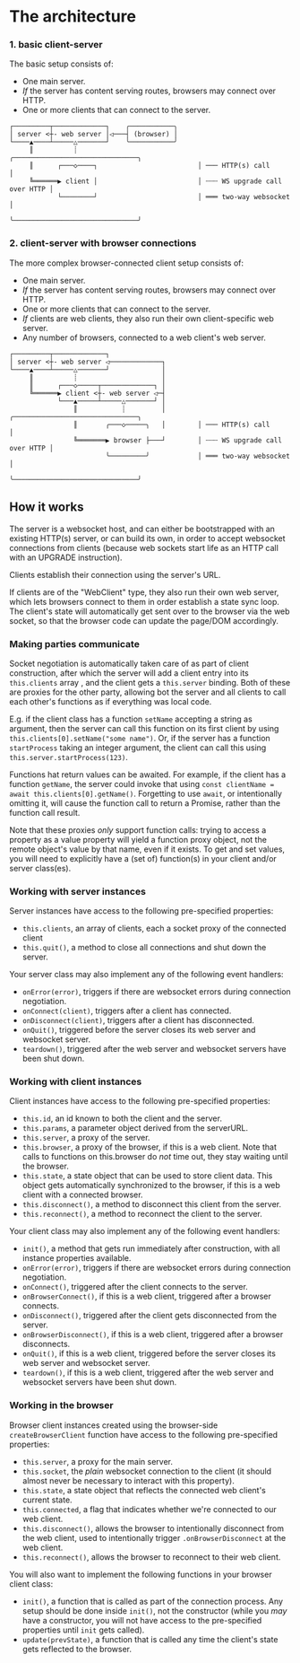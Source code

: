 # The architecture

### 1. basic client-server

The basic setup consists of:

- One main server.
- _If_ the server has content serving routes, browsers may connect over HTTP.
- One or more clients that can connect to the server.

```
┌─────────┬─────────────┐    ╭───────────╮
│ server <┼- web server │◁───┤ (browser) │
└────▲────┴─────△───────┘    ╰───────────╯
     ║          ┊                              ╭───────────────────────────────╮
     ║      ┌───◇────┐                         │ ─── HTTP(s) call              │
     ╚══════▶ client │                         │ ┄┄┄ WS upgrade call over HTTP │
            └────────┘                         │ ═══ two-way websocket         │
                                               ╰───────────────────────────────╯
```

### 2. client-server with browser connections

The more complex browser-connected client setup consists of:

- One main server.
- _If_ the server has content serving routes, browsers may connect over HTTP.
- One or more clients that can connect to the server.
- _If_ clients are web clients, they also run their own client-specific web server.
- Any number of browsers, connected to a web client's web server.

```
┌─────────┬─────────────┐
│ server <┼- web server ◁─────────────┐
└────▲────┴─────△───────┘             │
     ║          ┊                     │
     ║      ┌───◇─────┬─────────────┐ │
     ╚══════▶ client <┼- web server ◁─┤
            └───▲─────┴─────△───────┘ │
                ║           ┊         │        ╭───────────────────────────────╮
                ║       ╭───◇─────╮   │        │ ─── HTTP(s) call              │
                ╚═══════▶ browser ├───┘        │ ┄┄┄ WS upgrade call over HTTP │
                        ╰─────────╯            │ ═══ two-way websocket         │
                                               ╰───────────────────────────────╯
```

## How it works

The server is a websocket host, and can either be bootstrapped with an existing HTTP(s) server, or can build its own, in order to accept websocket connections from clients (because web sockets start life as an HTTP call with an UPGRADE instruction).

Clients establish their connection using the server's URL.

If clients are of the "WebClient" type, they also run their own web server, which lets browsers connect to them in order establish a state sync loop. The client's state will automatically get sent over to the browser via the web socket, so that the browser code can update the page/DOM accordingly.

### Making parties communicate

Socket negotiation is automatically taken care of as part of client construction, after which the server will add a client entry into its `this.clients` array , and the client gets a `this.server` binding. Both of these are proxies for the other party, allowing bot the server and all clients to call each other's functions as if everything was local code.

E.g. if the client class has a function `setName` accepting a string as argument, then the server can call this function on its first client by using `this.clients[0].setName("some name")`. Or, if the server has a function `startProcess` taking an integer argument, the client can call this using `this.server.startProcess(123)`.

Functions hat return values can be awaited. For example, if the client has a function `getName`, the server could invoke that using `const clientName = await this.clients[0].getName()`. Forgetting to use `await`, or intentionally omitting it, will cause the function call to return a Promise, rather than the function call result.

Note that these proxies _only_ support function calls: trying to access a property as a value property will yield a function proxy object, not the remote object's value by that name, even if it exists. To get and set values, you will need to explicitly have a (set of) function(s) in your client and/or server class(es).

### Working with server instances

Server instances have access to the following pre-specified properties:

- `this.clients`, an array of clients, each a socket proxy of the connected client
- `this.quit()`, a method to close all connections and shut down the server.

Your server class may also implement any of the following event handlers:

- `onError(error)`, triggers if there are websocket errors during connection negotiation.
- `onConnect(client)`, triggers after a client has connected.
- `onDisconnect(client)`, triggers after a client has disconnected.
- `onQuit()`, triggered before the server closes its web server and websocket server.
- `teardown()`, triggered after the web server and websocket servers have been shut down.

### Working with client instances

Client instances have access to the following pre-specified properties:

- `this.id`, an id known to both the client and the server.
- `this.params`, a parameter object derived from the serverURL.
- `this.server`, a proxy of the server.
- `this.browser`, a proxy of the browser, if this is a web client. Note that calls to functions on this.browser do _not_ time out, they stay waiting until the browser.
- `this.state`, a state object that can be used to store client data. This object gets automatically synchronized to the browser, if this is a web client with a connected browser.
- `this.disconnect()`, a method to disconnect this client from the server.
- `this.reconnect()`, a method to reconnect the client to the server.

Your client class may also implement any of the following event handlers:

- `init()`, a method that gets run immediately after construction, with all instance properties available.
- `onError(error)`, triggers if there are websocket errors during connection negotiation.
- `onConnect()`, triggered after the client connects to the server.
- `onBrowserConnect()`, if this is a web client, triggered after a browser connects.
- `onDisconnect()`, triggered after the client gets disconnected from the server.
- `onBrowserDisconnect()`, if this is a web client, triggered after a browser disconnects.
- `onQuit()`, if this is a web client, triggered before the server closes its web server and websocket server.
- `teardown()`, if this is a web client, triggered after the web server and websocket servers have been shut down.

### Working in the browser

Browser client instances created using the browser-side `createBrowserClient` function have access to the following pre-specified properties:

- `this.server`, a proxy for the main server.
- `this.socket`, the _plain_ websocket connection to the client (it should almost never be necessary to interact with this property).
- `this.state`, a state object that reflects the connected web client's current state.
- `this.connected`, a flag that indicates whether we're connected to our web client.
- `this.disconnect()`, allows the browser to intentionally disconnect from the web client, used to intentionally trigger `.onBrowserDisconnect` at the web client.
- `this.reconnect()`, allows the browser to reconnect to their web client.

You will also want to implement the following functions in your browser client class:

- `init()`, a function that is called as part of the connection process. Any setup should be done inside `init()`, not the constructor (while you _may_ have a constructor, you will not have access to the pre-specified properties until `init` gets called).
- `update(prevState)`, a function that is called any time the client's state gets reflected to the browser.
